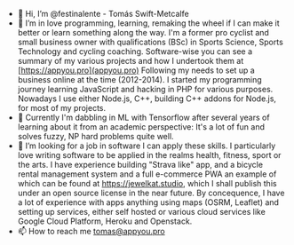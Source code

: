 - 👋 Hi, I’m @festinalente - Tomás Swift-Metcalfe 
- 👀 I’m in love programming, learning, remaking the wheel if I can make it better or learn something along the way. 
I'm a former pro cyclist and small business owner with qualifications (BSc) in Sports Science, Sports Technology and
cycling coaching. Software-wise you can see a summary of my various projects and how I undertook them at [https://appyou.pro](appyou.pro) Following my needs to set up a business online at the time (2012-2014). I started my programming journey learning JavaScript and hacking in PHP for various purposes. Nowadays I use either Node.js,  C++, building C++ addons for Node.js, for most of my projects. 
- 🌱 Currently I'm dabbling in ML with Tensorflow after several years of learning about it from an academic perspective: It's a lot of fun and solves fuzzy, NP hard problems quite well.
- 💞️ I’m looking for a job in software I can apply these skills. I particularly love writing software to be applied in the realms health, fitness, sport or the arts. I have experience building "Strava like" app, and a bicycle rental management system and a full e-commerce PWA an example of which can be found at https://jewelkat.studio, which I shall publish this under an open source license in the near future. By concequence, I have a lot of experience with apps anything using maps (OSRM, Leaflet) and setting up services, either self hosted or various cloud services like Google Cloud Platform, Heroku and Openstack. 
- 📫 How to reach me tomas@appyou.pro
<!---
festinalente/festinalente is a ✨ special ✨ repository because its `README.md` (this file) appears on your GitHub profile.
You can click the Preview link to take a look at your changes.
--->
